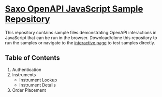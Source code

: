 # [Saxo OpenAPI JavaScript Sample Repository](https://saxobank.github.io/openapi-samples-js/)

This repository contains sample files demonstrating OpenAPI interactions in JavaScript that can be run in the browser. Download/clone this repository to run the samples or navigate to the [interactive page](https://saxobank.github.io/openapi-samples-js/) to test samples directly.

## Table of Contents
1. Authentication
2. Instruments
    - Instrument Lookup
    - Instrument Details
3. Order Placement 
